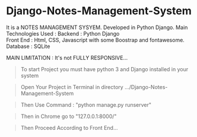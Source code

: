 # Django-Notes-Management-System
It is a NOTES MANAGEMENT SYSYEM. Developed in Python Django. 
Main Technologies Used :
Backend : Python Django     
Front End : Html, CSS, Javascript with some Boostrap and fontawesome.     
Database : SQLite

MAIN LIMITATION : It's not FULLY RESPONSIVE...

> To start Project you must have python 3 and Django installed in your system
 
> Open Your Project in Terminal in directory .../Django-Notes-Management-System
 
> Then Use Command : "python manage.py runserver"
 
> Then in Chrome go to "127.0.0.1:8000/"
 
> Then Proceed According to Front End...

